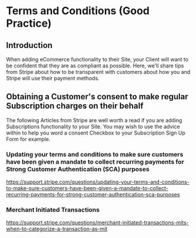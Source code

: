 # Terms and Conditions (Good Practice)

## Introduction

When adding eCommerce functionality to their Site, your Client will want to be confident that they are as compliant as possible. Here, we'll share tips from Stripe about how to be transparent with customers about how you and Stripe will use their payment methods.

## Obtaining a Customer's consent to make regular Subscription charges on their behalf

The following Articles from Stripe are well worth a read if you are adding Subscriptions functionality to your Site. You may wish to use the advice within to help you word a consent Checkbox to your Subscription Sign Up Form for example.

### Updating your terms and conditions to make sure customers have been given a mandate to collect recurring payments for Strong Customer Authentication (SCA) purposes

https://support.stripe.com/questions/updating-your-terms-and-conditions-to-make-sure-customers-have-been-given-a-mandate-to-collect-recurring-payments-for-strong-customer-authentication-sca-purposes

### Merchant Initiated Transactions

https://support.stripe.com/questions/merchant-initiated-transactions-mits-when-to-categorize-a-transaction-as-mit

